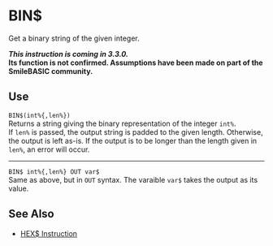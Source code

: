 # BIN$ #
Get a binary string of the given integer.

***This instruction is coming in 3.3.0.*  
Its function is not confirmed. Assumptions have been made on part of the SmileBASIC community.**

## Use ##
`BIN$(int%{,len%})`  
Returns a string giving the binary representation of the integer `int%`.  
If `len%` is passed, the output string is padded to the given length. Otherwise,
the output is left as-is. If the output is to be longer than the length given in `len%`,
an error will occur.
- - -
`BIN$ int%{,len%} OUT var$`  
Same as above, but in `OUT` syntax. The varaible `var$` takes the output as its value.

## See Also ##
- [HEX$ Instruction](/instruction/hex.md)
